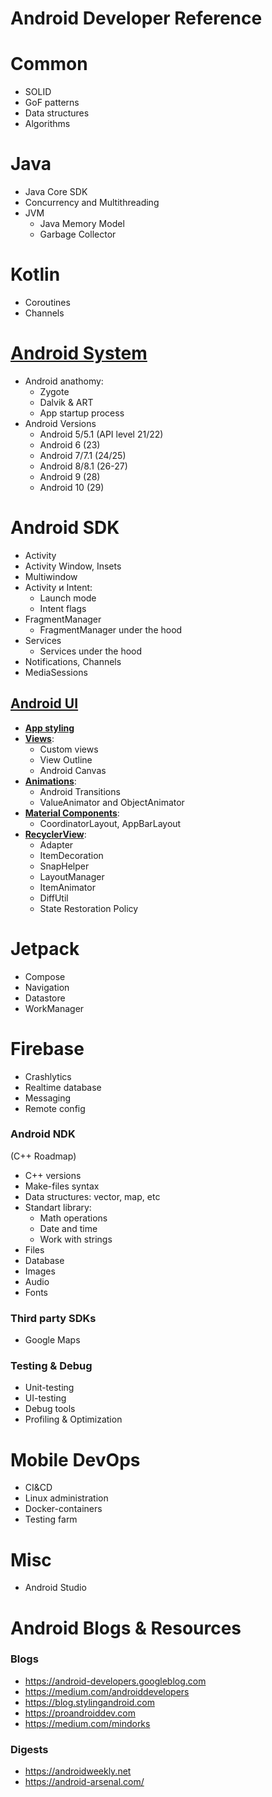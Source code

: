 # Android Developer Reference

# Common
- SOLID
- GoF patterns
- Data structures
- Algorithms

# Java
- Java Core SDK
- Concurrency and Multithreading
- JVM
  - Java Memory Model
  - Garbage Collector

# Kotlin
- Coroutines
- Channels

# [Android System](android_system.md)

- Android anathomy:
  - Zygote
  - Dalvik & ART
  - App startup process
- Android Versions
  - Android 5/5.1 (API level 21/22)
  - Android 6 (23)
  - Android 7/7.1 (24/25)
  - Android 8/8.1 (26-27)
  - Android 9 (28)
  - Android 10 (29)

# Android SDK
- Activity
 - Activity Window, Insets
 - Multiwindow 
- Activity и Intent:
  - Launch mode
  - Intent flags
- FragmentManager
  - FragmentManager under the hood
- Services
  - Services under the hood
- Notifications, Channels
- MediaSessions

## [Android UI](android_ui.md)
- [**App styling**](android_ui.md#app-styling)
- [**Views**](android_ui.md#views):
  - Custom views
  - View Outline
  - Android Canvas
- [**Animations**](android_ui.md#animations):
  - Android Transitions
  - ValueAnimator and ObjectAnimator
- [**Material Components**](android_ui.md#material-components):
  - CoordinatorLayout, AppBarLayout
- [**RecyclerView**](android_ui.md#recyclerview):
  - Adapter
  - ItemDecoration
  - SnapHelper
  - LayoutManager
  - ItemAnimator
  - DiffUtil
  - State Restoration Policy

#  Jetpack
- Compose
- Navigation
- Datastore
- WorkManager

#  Firebase
- Crashlytics
- Realtime database
- Messaging
- Remote config

### Android NDK
(С++ Roadmap)

- C++ versions
- Make-files syntax
- Data structures: vector, map, etc
- Standart library:
  - Math operations
  - Date and time
  - Work with strings
- Files
- Database
- Images
- Audio
- Fonts


### Third party SDKs
- Google Maps

### Testing & Debug
- Unit-testing
- UI-testing
- Debug tools
- Profiling & Optimization

# Mobile DevOps
- CI&CD
- Linux administration
- Docker-containers
- Testing farm

# Misc
- Android Studio

# Android Blogs & Resources

### Blogs

- https://android-developers.googleblog.com
- https://medium.com/androiddevelopers
- https://blog.stylingandroid.com
- https://proandroiddev.com
- https://medium.com/mindorks

### Digests
- https://androidweekly.net
- https://android-arsenal.com/
